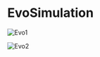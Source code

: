 # EvoSimulation

![Evo1](https://user-images.githubusercontent.com/55029358/190583586-beb74469-3a5b-40d2-8fb6-783800d8ba66.PNG)

![Evo2](https://user-images.githubusercontent.com/55029358/190583598-967e4797-32a1-486b-a762-d1001940cc1f.PNG)
